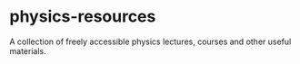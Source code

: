 # physics-resources
A collection of freely accessible  physics lectures, courses and other useful materials. 
